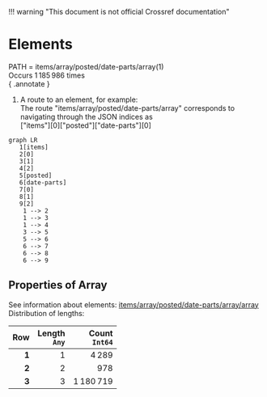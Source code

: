 !!! warning "This document is not official Crossref documentation"
# Elements
PATH = items/array/posted/date-parts/array(1)  
Occurs 1 185 986 times  
{ .annotate }

1. A route to an element, for example:  
   The route "items/array/posted/date-parts/array" corresponds to navigating through the JSON indices as  
   ["items"][0]["posted"]["date-parts"][0]  

```mermaid
graph LR
   1[items]
   2[0]
   3[1]
   4[2]
   5[posted]
   6[date-parts]
   7[0]
   8[1]
   9[2]
    1 --> 2
    1 --> 3
    1 --> 4
    3 --> 5
    5 --> 6
    6 --> 7
    6 --> 8
    6 --> 9
```


## Properties of Array
See information about elements: [items/array/posted/date-parts/array/array](array/index.md)  
Distribution of lengths:  

| **Row** | **Length**<br>`Any` | **Count**<br>`Int64` |
|--------:|--------------------:|---------------------:|
| **1**   | 1                   | 4 289                |
| **2**   | 2                   | 978                  |
| **3**   | 3                   | 1 180 719            |

